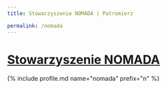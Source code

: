 ```yaml
---
title: Stowarzyszenie NOMADA | Patromierz

permalink: /nomada
---
```


# [Stowarzyszenie NOMADA](https://patronite.pl/nomada)

{% include profile.md name="nomada" prefix="n" %}
